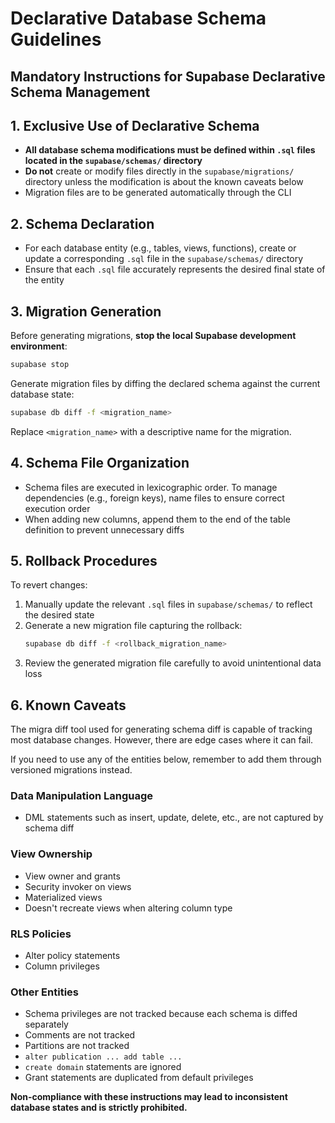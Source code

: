 # Declarative Database Schema Guidelines

## Mandatory Instructions for Supabase Declarative Schema Management

## 1. Exclusive Use of Declarative Schema

- **All database schema modifications must be defined within `.sql` files located in the `supabase/schemas/` directory**
- **Do not** create or modify files directly in the `supabase/migrations/` directory unless the modification is about the known caveats below
- Migration files are to be generated automatically through the CLI

## 2. Schema Declaration

- For each database entity (e.g., tables, views, functions), create or update a corresponding `.sql` file in the `supabase/schemas/` directory
- Ensure that each `.sql` file accurately represents the desired final state of the entity

## 3. Migration Generation

Before generating migrations, **stop the local Supabase development environment**:

```bash
supabase stop
```

Generate migration files by diffing the declared schema against the current database state:

```bash
supabase db diff -f <migration_name>
```

Replace `<migration_name>` with a descriptive name for the migration.

## 4. Schema File Organization

- Schema files are executed in lexicographic order. To manage dependencies (e.g., foreign keys), name files to ensure correct execution order
- When adding new columns, append them to the end of the table definition to prevent unnecessary diffs

## 5. Rollback Procedures

To revert changes:

1. Manually update the relevant `.sql` files in `supabase/schemas/` to reflect the desired state
2. Generate a new migration file capturing the rollback:
   ```bash
   supabase db diff -f <rollback_migration_name>
   ```
3. Review the generated migration file carefully to avoid unintentional data loss

## 6. Known Caveats

The migra diff tool used for generating schema diff is capable of tracking most database changes. However, there are edge cases where it can fail.

If you need to use any of the entities below, remember to add them through versioned migrations instead.

### Data Manipulation Language

- DML statements such as insert, update, delete, etc., are not captured by schema diff

### View Ownership

- View owner and grants
- Security invoker on views
- Materialized views
- Doesn't recreate views when altering column type

### RLS Policies

- Alter policy statements
- Column privileges

### Other Entities

- Schema privileges are not tracked because each schema is diffed separately
- Comments are not tracked
- Partitions are not tracked
- `alter publication ... add table ...`
- `create domain` statements are ignored
- Grant statements are duplicated from default privileges

**Non-compliance with these instructions may lead to inconsistent database states and is strictly prohibited.**
